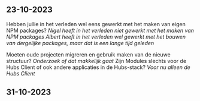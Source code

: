 ## 23-10-2023
Hebben jullie in het verleden wel eens gewerkt met het maken van eigen NPM packages?
*Nigel heeft in het verleden niet gewerkt met het maken van NPM packages*
*Albert heeft in het verleden wel gewerkt met het bouwen van dergelijke packages, maar dat is een lange tijd geleden* 

Moeten oude projecten migreren en gebruik maken van de nieuwe structuur?
*Onderzoek of dat makkelijk gaat*
Zijn Modules slechts voor de Hubs Client of ook andere applicaties in de Hubs-stack?
*Voor nu alleen de Hubs Client*


## 31-10-2023
